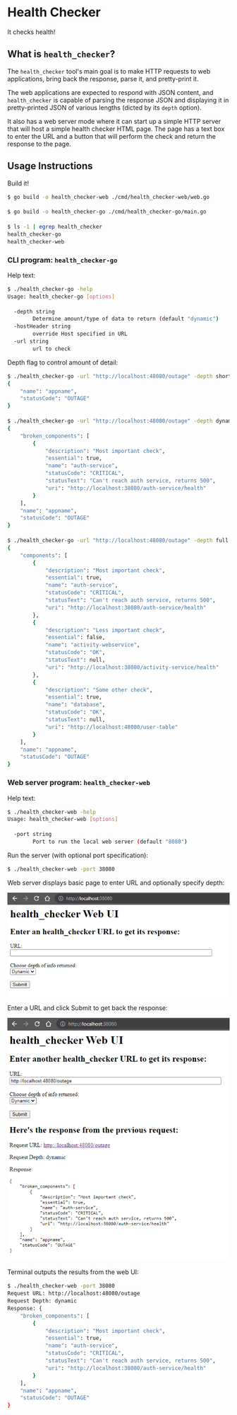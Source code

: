 # Health Checker

It checks health!

## What is `health_checker`?

The `health_checker` tool's main goal is to make HTTP requests to web applications, bring back the response, parse it, and pretty-print it.

The web applications are expected to respond with JSON content, and `health_checker` is capable of parsing the response JSON and displaying it in pretty-printed JSON of various lengths (dicted by its `depth` option).

It also has a web server mode where it can start up a simple HTTP server that will host a simple health checker HTML page. The page has a text box to enter the URL and a button that will perform the check and return the response to the page.

## Usage Instructions

Build it!

```bash
$ go build -o health_checker-web ./cmd/health_checker-web/web.go

$ go build -o health_checker-go ./cmd/health_checker-go/main.go

$ ls -1 | egrep health_checker
health_checker-go
health_checker-web
```

### CLI program: `health_checker-go`

Help text:

```bash
$ ./health_checker-go -help
Usage: health_checker-go [options]

  -depth string
        Determine amount/type of data to return (default "dynamic")
  -hostHeader string
        override Host specified in URL
  -url string
        url to check
```

Depth flag to control amount of detail:

```bash
$ ./health_checker-go -url "http://localhost:48080/outage" -depth short
{
    "name": "appname",
    "statusCode": "OUTAGE"
}

$ ./health_checker-go -url "http://localhost:48080/outage" -depth dynamic
{
    "broken_components": [
        {
            "description": "Most important check",
            "essential": true,
            "name": "auth-service",
            "statusCode": "CRITICAL",
            "statusText": "Can't reach auth service, returns 500",
            "uri": "http://localhost:38080/auth-service/health"
        }
    ],
    "name": "appname",
    "statusCode": "OUTAGE"
}

$ ./health_checker-go -url "http://localhost:48080/outage" -depth full
{
    "components": [
        {
            "description": "Most important check",
            "essential": true,
            "name": "auth-service",
            "statusCode": "CRITICAL",
            "statusText": "Can't reach auth service, returns 500",
            "uri": "http://localhost:38080/auth-service/health"
        },
        {
            "description": "Less important check",
            "essential": false,
            "name": "activity-webservice",
            "statusCode": "OK",
            "statusText": null,
            "uri": "http://localhost:38080/activity-service/health"
        },
        {
            "description": "Some other check",
            "essential": true,
            "name": "database",
            "statusCode": "OK",
            "statusText": null,
            "uri": "http://localhost:48080/user-table"
        }
    ],
    "name": "appname",
    "statusCode": "OUTAGE"
}
```

### Web server program: `health_checker-web`

Help text:

```bash
$ ./health_checker-web -help
Usage: health_checker-web [options]

  -port string
        Port to run the local web server (default "8080")
```

Run the server (with optional port specification):

```bash
$ ./health_checker-web -port 38080
```

Web server displays basic page to enter URL and optionally specify depth:

![health_checker-web UI](images/web1.png "health_checker-web UI")

Enter a URL and click Submit to get back the response:

![health_checker-web response](images/web2.png "health_checker-web response")

Terminal outputs the results from the web UI:

```bash
$ ./health_checker-web -port 38080
Request URL: http://localhost:48080/outage
Request Depth: dynamic
Response: {
    "broken_components": [
        {
            "description": "Most important check",
            "essential": true,
            "name": "auth-service",
            "statusCode": "CRITICAL",
            "statusText": "Can't reach auth service, returns 500",
            "uri": "http://localhost:38080/auth-service/health"
        }
    ],
    "name": "appname",
    "statusCode": "OUTAGE"
}
```
